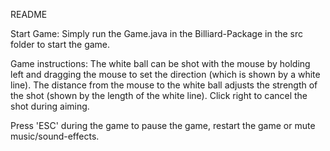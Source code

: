 README

Start Game:
Simply run the Game.java in the Billiard-Package in the src folder to start the game.

Game instructions:
The white ball can be shot with the mouse by holding left and dragging the mouse
to set the direction (which is shown by a white line). The distance from the mouse to
the white ball adjusts the strength of the shot (shown by the length of the white line).
Click right to cancel the shot during aiming.

Press 'ESC' during the game to pause the game, restart the game or
mute music/sound-effects.
